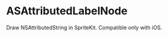 ASAttributedLabelNode
=====================

Draw NSAttributedString in SpriteKit. Compatible only with iOS.
